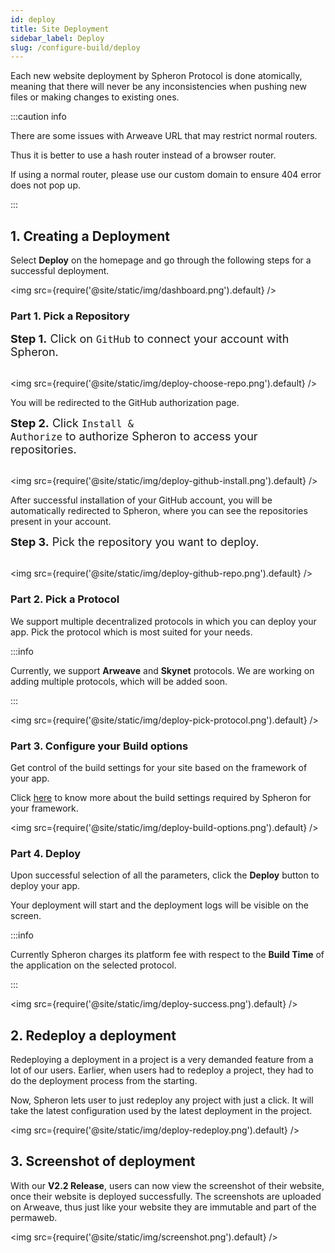 ```yaml
---
id: deploy
title: Site Deployment
sidebar_label: Deploy
slug: /configure-build/deploy
---
```


<!-- ## Site Deployment -->

Each new website deployment by Spheron Protocol is done atomically, meaning that there will never be any inconsistencies when pushing new files or making changes to existing ones.

:::caution info

There are some issues with Arweave URL that may restrict normal routers.

Thus it is better to use a hash router instead of a browser router.

If using a normal router, please use our custom domain to ensure 404 error does not pop up.

:::

## 1. Creating a Deployment

Select **Deploy** on the homepage and go through the following steps for a successful deployment.

<img src={require('@site/static/img/dashboard.png').default} />

### Part 1. Pick a Repository

<font size="4"> <b>Step 1.</b> Click on <code>GitHub</code> to connect your account with Spheron. </font> <br/><br/>

<img src={require('@site/static/img/deploy-choose-repo.png').default} />

You will be redirected to the GitHub authorization page.

<font size="4"> <b>Step 2.</b> Click <code>Install & Authorize</code> to authorize Spheron to access your repositories. </font> <br/><br/>

<img src={require('@site/static/img/deploy-github-install.png').default} />

After successful installation of your GitHub account, you will be automatically redirected to Spheron, where you can see the repositories present in your account.

<font size="4"> <b>Step 3.</b> Pick the repository you want to deploy. </font> <br/><br/>

<img src={require('@site/static/img/deploy-github-repo.png').default} />

### Part 2. Pick a Protocol

We support multiple decentralized protocols in which you can deploy your app. Pick the protocol which is most suited for your needs.

:::info

Currently, we support **Arweave** and **Skynet** protocols. We are working on adding multiple protocols, which will be added soon.

:::

<img src={require('@site/static/img/deploy-pick-protocol.png').default} />

### Part 3. Configure your Build options

Get control of the build settings for your site based on the framework of your app.

Click [here](configure-build/get-started.md/#configuring-the-deployment) to know more about the build settings required by Spheron for your framework.

<img src={require('@site/static/img/deploy-build-options.png').default} />

### Part 4. Deploy

Upon successful selection of all the parameters, click the **Deploy** button to deploy your app.

Your deployment will start and the deployment logs will be visible on the screen.

:::info

Currently Spheron charges its platform fee with respect to the **Build Time** of the application on the selected protocol.

:::

<img src={require('@site/static/img/deploy-success.png').default} />

## 2. Redeploy a deployment

Redeploying a deployment in a project is a very demanded feature from a lot of our users. Earlier, when users had to redeploy a project, they had to do the deployment process from the starting.

Now, Spheron lets user to just redeploy any project with just a click. It will take the latest configuration used by the latest deployment in the project.

<img src={require('@site/static/img/deploy-redeploy.png').default} />

## 3. Screenshot of deployment

With our **V2.2 Release**, users can now view the screenshot of their website, once their website is deployed successfully.
The screenshots are uploaded on Arweave, thus just like your website they are immutable and part of the permaweb.

<img src={require('@site/static/img/screenshot.png').default} />
